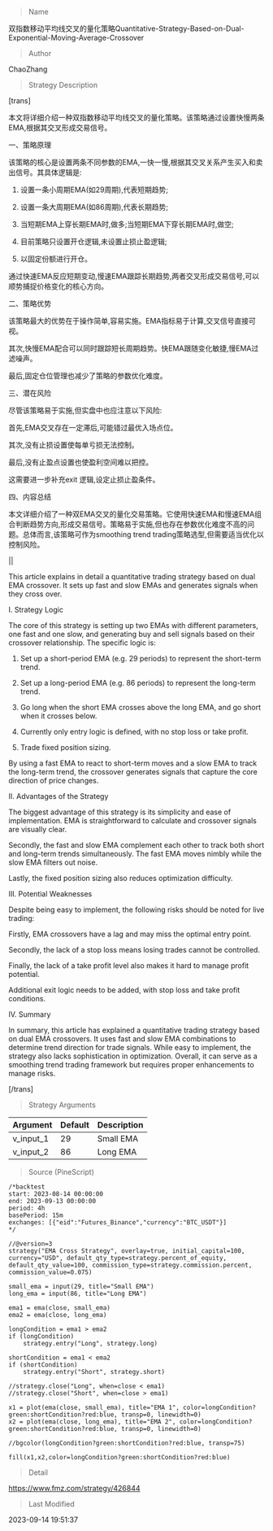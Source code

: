 
> Name

双指数移动平均线交叉的量化策略Quantitative-Strategy-Based-on-Dual-Exponential-Moving-Average-Crossover

> Author

ChaoZhang

> Strategy Description


[trans]

本文将详细介绍一种双指数移动平均线交叉的量化策略。该策略通过设置快慢两条EMA,根据其交叉形成交易信号。

一、策略原理  

该策略的核心是设置两条不同参数的EMA,一快一慢,根据其交叉关系产生买入和卖出信号。其具体逻辑是:

1. 设置一条小周期EMA(如29周期),代表短期趋势;

2. 设置一条大周期EMA(如86周期),代表长期趋势;

3. 当短期EMA上穿长期EMA时,做多;当短期EMA下穿长期EMA时,做空;

4. 目前策略只设置开仓逻辑,未设置止损止盈逻辑;

5. 以固定份额进行开仓。

通过快速EMA反应短期变动,慢速EMA跟踪长期趋势,两者交叉形成交易信号,可以顺势捕捉价格变化的核心方向。

二、策略优势

该策略最大的优势在于操作简单,容易实施。EMA指标易于计算,交叉信号直接可视。

其次,快慢EMA配合可以同时跟踪短长周期趋势。快EMA跟随变化敏捷,慢EMA过滤噪声。

最后,固定仓位管理也减少了策略的参数优化难度。

三、潜在风险

尽管该策略易于实施,但实盘中也应注意以下风险:

首先,EMA交叉存在一定滞后,可能错过最优入场点位。

其次,没有止损设置使每单亏损无法控制。

最后,没有止盈点设置也使盈利空间难以把控。

这需要进一步补充exit 逻辑,设定止损止盈条件。

四、内容总结  

本文详细介绍了一种双EMA交叉的量化交易策略。它使用快速EMA和慢速EMA组合判断趋势方向,形成交易信号。策略易于实施,但也存在参数优化难度不高的问题。总体而言,该策略可作为smoothing trend trading策略选型,但需要适当优化以控制风险。

||

This article explains in detail a quantitative trading strategy based on dual EMA crossover. It sets up fast and slow EMAs and generates signals when they cross over.

I. Strategy Logic

The core of this strategy is setting up two EMAs with different parameters, one fast and one slow, and generating buy and sell signals based on their crossover relationship. The specific logic is:

1. Set up a short-period EMA (e.g. 29 periods) to represent the short-term trend.

2. Set up a long-period EMA (e.g. 86 periods) to represent the long-term trend.

3. Go long when the short EMA crosses above the long EMA, and go short when it crosses below.

4. Currently only entry logic is defined, with no stop loss or take profit. 

5. Trade fixed position sizing.

By using a fast EMA to react to short-term moves and a slow EMA to track the long-term trend, the crossover generates signals that capture the core direction of price changes.

II. Advantages of the Strategy

The biggest advantage of this strategy is its simplicity and ease of implementation. EMA is straightforward to calculate and crossover signals are visually clear.

Secondly, the fast and slow EMA complement each other to track both short and long-term trends simultaneously. The fast EMA moves nimbly while the slow EMA filters out noise.

Lastly, the fixed position sizing also reduces optimization difficulty.

III. Potential Weaknesses 

Despite being easy to implement, the following risks should be noted for live trading:

Firstly, EMA crossovers have a lag and may miss the optimal entry point. 

Secondly, the lack of a stop loss means losing trades cannot be controlled.

Finally, the lack of a take profit level also makes it hard to manage profit potential.

Additional exit logic needs to be added, with stop loss and take profit conditions.

IV. Summary

In summary, this article has explained a quantitative trading strategy based on dual EMA crossovers. It uses fast and slow EMA combinations to determine trend direction for trade signals. While easy to implement, the strategy also lacks sophistication in optimization. Overall, it can serve as a smoothing trend trading framework but requires proper enhancements to manage risks.

[/trans]

> Strategy Arguments



|Argument|Default|Description|
|----|----|----|
|v_input_1|29|Small EMA|
|v_input_2|86|Long EMA|


> Source (PineScript)

``` pinescript
/*backtest
start: 2023-08-14 00:00:00
end: 2023-09-13 00:00:00
period: 4h
basePeriod: 15m
exchanges: [{"eid":"Futures_Binance","currency":"BTC_USDT"}]
*/

//@version=3
strategy("EMA Cross Strategy", overlay=true, initial_capital=100, currency="USD", default_qty_type=strategy.percent_of_equity, default_qty_value=100, commission_type=strategy.commission.percent, commission_value=0.075)

small_ema = input(29, title="Small EMA")
long_ema = input(86, title="Long EMA")

ema1 = ema(close, small_ema)
ema2 = ema(close, long_ema)

longCondition = ema1 > ema2
if (longCondition)
    strategy.entry("Long", strategy.long)

shortCondition = ema1 < ema2
if (shortCondition)
    strategy.entry("Short", strategy.short)
    
//strategy.close("Long", when=close < ema1)
//strategy.close("Short", when=close > ema1)
    
x1 = plot(ema(close, small_ema), title="EMA 1", color=longCondition?green:shortCondition?red:blue, transp=0, linewidth=0)
x2 = plot(ema(close, long_ema), title="EMA 2", color=longCondition?green:shortCondition?red:blue, transp=0, linewidth=0)

//bgcolor(longCondition?green:shortCondition?red:blue, transp=75)

fill(x1,x2,color=longCondition?green:shortCondition?red:blue)
```

> Detail

https://www.fmz.com/strategy/426844

> Last Modified

2023-09-14 19:51:37

